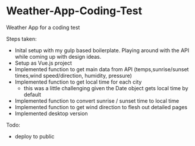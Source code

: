 # Weather-App-Coding-Test
Weather App for a coding test


Steps taken: 

* Inital setup with my gulp based boilerplate. Playing around with the API while coming up with design ideas. 
* Setup as Vue.js project
* Implemented function to get main data from API (temps,sunrise/sunset times,wind speed/direction, humidity, pressure)
* Implemented function to get local time for each city
    * this was a little challenging given the Date object gets local time by default
* Implemented function to convert sunrise / sunset time to local time
* Implemented function to get wind direction to flesh out detailed pages
* Implemented desktop version


Todo:

* deploy to public